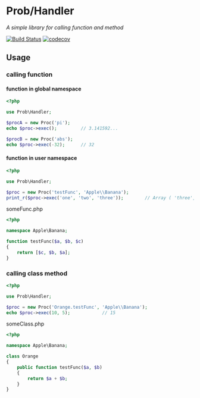 # Prob/Handler
*A simple library for calling function and method*

[![Build Status](https://travis-ci.org/jongpak/prob-handler.svg?branch=master)](https://travis-ci.org/jongpak/prob-handler)
[![codecov](https://codecov.io/gh/jongpak/prob-handler/branch/master/graph/badge.svg)](https://codecov.io/gh/jongpak/prob-handler)

## Usage

### calling function
#### function in global namespace
```php
<?php

use Prob\Handler;

$procA = new Proc('pi');
echo $proc->exec();         // 3.141592...

$procB = new Proc('abs');
echo $proc->exec(-32);      // 32
```

#### function in user namespace
```php
<?php

use Prob\Handler;

$proc = new Proc('testFunc', 'Apple\\Banana');
print_r($proc->exec('one', 'two', 'three'));        // Array ( 'three', 'two', 'one' )
```

someFunc.php
```php
<?php

namespace Apple\Banana;

function testFunc($a, $b, $c)
{
    return [$c, $b, $a];
}
```


### calling class method
```php
<?php

use Prob\Handler;

$proc = new Proc('Orange.testFunc', 'Apple\\Banana');
echo $proc->exec(10, 5);            // 15
```

someClass.php
```php
<?php

namespace Apple\Banana;

class Orange
{
    public function testFunc($a, $b)
    {
        return $a + $b;
    }
}
```
